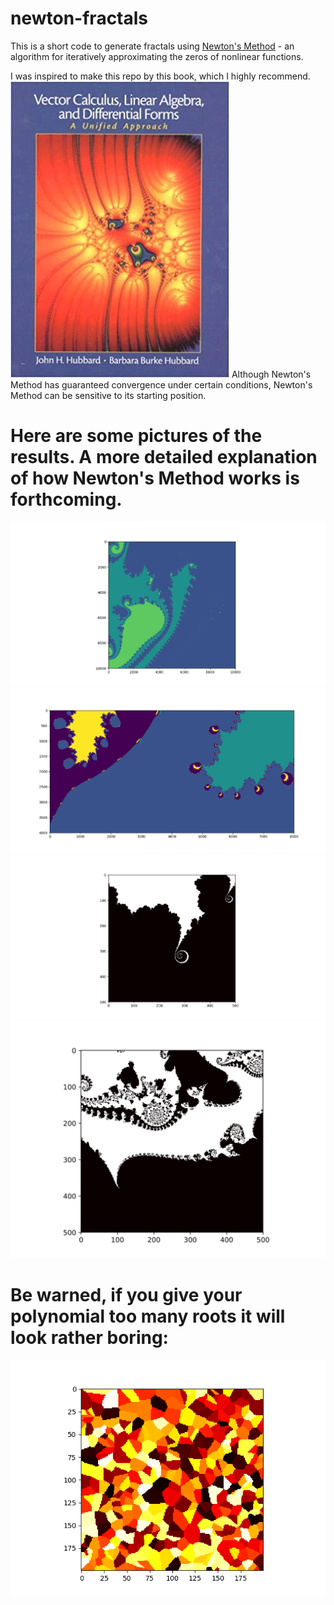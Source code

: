 # newton-fractals
This is a short code to generate fractals using <a href="https://en.wikipedia.org/wiki/Newton%27s_method">Newton's Method</a> - an algorithm for iteratively approximating the zeros of nonlinear functions. 

I was inspired to make this repo by this book, which I highly recommend.
<img src="pics/hubbard_pic.jpg">
Although Newton's Method has guaranteed convergence under certain conditions, Newton's Method can be sensitive to its starting position.

# Here are some pictures of the results. A more detailed explanation of how Newton's Method works is forthcoming.

<img src="pics/figure_1.png">
<img src="pics/figure_2.png">
<img src="pics/Figure_1-1.png">
<img src="pics/Figure_2-1.png">

# Be warned, if you give your polynomial too many roots it will look rather boring:
<img src="pics/pic5.png">
